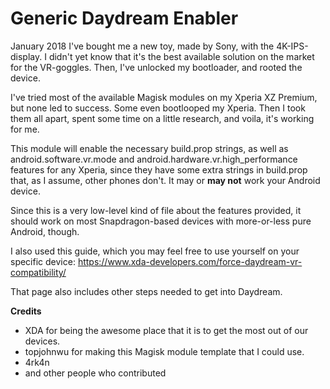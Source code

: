 # Generic Daydream Enabler

January 2018 I've bought me a new toy, made by Sony, with the 4K-IPS-display.
I didn't yet know that it's the best available solution on the market for the VR-goggles. Then, I've unlocked my bootloader, and rooted the device.

I've tried most of the available Magisk modules on my Xperia XZ Premium, but none led to success. Some even bootlooped my Xperia. Then I took them all apart, spent some time on a little research, and voila, it's working for me.

This module will enable the necessary build.prop strings, as well as android.software.vr.mode and android.hardware.vr.high_performance features for any Xperia, since they have some extra strings in build.prop that, as I assume, other phones don't. It may or **may not** work your Android device.

Since this is a very low-level kind of file about the features provided, it should work on most Snapdragon-based devices with more-or-less pure Android, though.

I also used this guide, which you may feel free to use yourself on your specific device:
https://www.xda-developers.com/force-daydream-vr-compatibility/

That page also includes other steps needed to get into Daydream. 

**Credits**
- XDA for being the awesome place that it is to get the most out of our devices.
- topjohnwu for making this Magisk module template that I could use.
- 4rk4n
- and other people who contributed